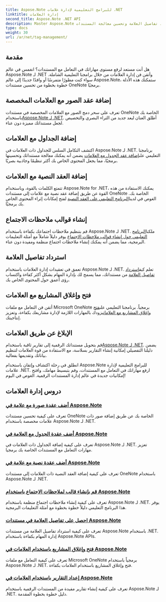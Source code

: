 ```yaml
---
title: Aspose.Note للبرامج التعليمية لإدارة علامات .NET
linktitle: إدارة العلامات
second_title: Aspose.Note .NET API
description: Master Aspose.Note مع إدارة العلامات. أضف الصور والجداول والعقد النصية وقم بإنشاء ملاحظات الاجتماع. استرداد تفاصيل العلامة وتحسين معالجة المستندات.
type: docs
weight: 30
url: /ar/net/tag-management/
---
```


## مقدمة

هل أنت مستعد لرفع مستوى مهاراتك في التعامل مع المستندات؟ انغمس في عالم Aspose.Note لـ .NET وأتقن فن إدارة العلامات من خلال برامجنا التعليمية الشاملة. سواء كنت مطورًا متمرسًا أو وافدًا جديدًا إلى عالم Aspose.Note، ستمكنك هذه الأدلة خطوة بخطوة من تحسين مستندات OneNote برمجيًا.

## إضافة عقد الصور مع العلامات المخصصة
 تعرف على سحر دمج الصور مع العلامات المخصصة في مستندات OneNote الخاصة بك باستخدام[Aspose.Note لـ .NET](./add-image-node-tag/). أطلق العنان لبعد جديد من الثراء البصري والتخصيص لجعل مستنداتك مميزة دون عناء.

## إضافة الجداول مع العلامات
 اكتشف التكامل السلس للجداول ذات العلامات في Aspose.Note لـ .NET. برنامجنا التعليمي على[إضافة عقد الجدول مع العلامات](./add-table-node-tag/) يضمن أنه يمكنك معالجة مستنداتك وتحسينها برمجيًا، مما يجعل المحتوى الخاص بك أكثر تنظيمًا وجاذبية بصريًا.

## إضافة العقد النصية مع العلامات
تتمتع الكلمات بالقوة، وباستخدام Aspose.Note for .NET، يمكنك الاستفادة من هذه القوة عن طريق إضافة عقد نصية مع علامات إلى مستندات OneNote الخاصة بك. الغوص في لدينا[البرنامج التعليمي على العقد النصية](./add-text-node-tag/) لفتح إمكانات إثراء المحتوى الخاص بك برمجيًا.

## إنشاء قوالب ملاحظات الاجتماع
 قم بتنظيم ملاحظات اجتماعك بكفاءة باستخدام Aspose.Note لـ .NET. ملكنا[البرنامج التعليمي حول إنشاء قوالب ملاحظات الاجتماع](./generate-template-meeting-notes/) يوفر دليلاً شاملاً مع أمثلة التعليمات البرمجية، مما يضمن أنه يمكنك إنشاء ملاحظات اجتماع منظمة ومفيدة دون عناء.

## استرداد تفاصيل العلامة
 تعمق في تعقيدات إدارة العلامات باستخدام Aspose.Note لـ .NET. تعلم كيف[استرداد تفاصيل العلامة](./get-tag-details/) من مستنداتك، مما يسمح لك بإدارة المهام بشكل أكثر كفاءة واكتساب رؤى أعمق حول المحتوى الخاص بك.

## فتح وإغلاق المشاريع مع العلامات
 أتقن فن التعامل مع ملفات Microsoft OneNote برمجياً. برنامجنا التعليمي على[فتح وإغلاق المشاريع مع العلامات](./open-close-projects-tags/)يزودك بالمهارات اللازمة لإدارة مشاريعك بكفاءة، وتعزيز إنتاجيتك.

## الإبلاغ عن طريق العلامات
 قم بتحويل مستنداتك الرقمية إلى تقارير ثاقبة باستخدام[Aspose.Note لـ .NET](./reporting-tags/). يضمن دليلنا التفصيلي إمكانية إنشاء التقارير بسلاسة، مع الاستفادة من قوة العلامات لتنظيم بياناتك وتقديمها بفعالية.

انطلق في رحلة اكتشاف وإتقان باستخدام Aspose.Note للبرامج التعليمية لإدارة علامات .NET. ارفع مهاراتك في التعامل مع المستندات، وقم بتبسيط مهامك، وافتح إمكانيات جديدة في عالم إدارة المستندات الرقمية. الغوص في اليوم!
## دروس إدارة العلامات
### [أضف عقدة صورة مع علامة في Aspose.Note](./add-image-node-tag/)
تعرف على كيفية تحسين مستندات OneNote الخاصة بك عن طريق إضافة صور ذات علامات مخصصة باستخدام Aspose.Note لـ .NET.
### [أضف عقدة الجدول مع العلامة في Aspose.Note](./add-table-node-tag/)
تعرف على كيفية إضافة الجداول ذات العلامات في Aspose.Note لـ .NET. تعزيز مهارات التعامل مع المستندات الخاصة بك برمجيا.
### [أضف عقدة نصية مع علامة في Aspose.Note](./add-text-node-tag/)
تعرف على كيفية إضافة العقد النصية ذات العلامات إلى مستندات OneNote باستخدام Aspose.Note لـ .NET.
### [قم بإنشاء قالب لملاحظات الاجتماع باستخدام Aspose.Note](./generate-template-meeting-notes/)
تعرف على كيفية إنشاء ملاحظات اجتماع منظمة باستخدام Aspose.Note لـ .NET. يوفر هذا البرنامج التعليمي دليلاً خطوة بخطوة مع أمثلة التعليمات البرمجية.
### [احصل على تفاصيل العلامة في مستندات Aspose.Note](./get-tag-details/)
تعرف على كيفية استرداد تفاصيل العلامة من مستندات Aspose.Note باستخدام .NET. إدارة المهام بكفاءة باستخدام Aspose.Note APIs.
### [فتح وإغلاق المشاريع باستخدام العلامات في Aspose.Note](./open-close-projects-tags/)
تعرف على كيفية التعامل مع ملفات Microsoft OneNote برمجياً باستخدام Aspose.Note لـ .NET. فتح وإغلاق المشاريع باستخدام العلامات بكفاءة.
### [إعداد التقارير باستخدام العلامات في Aspose.Note](./reporting-tags/)
تعرف على كيفية إنشاء تقارير مفيدة من المستندات الرقمية باستخدام Aspose.Note لـ .NET. دليل خطوة بخطوة المقدمة.